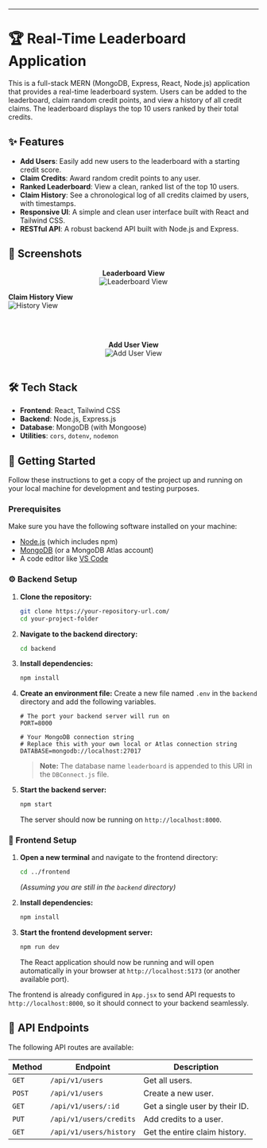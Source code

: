 
---

# 🏆 Real-Time Leaderboard Application

This is a full-stack MERN (MongoDB, Express, React, Node.js) application that provides a real-time leaderboard system. Users can be added to the leaderboard, claim random credit points, and view a history of all credit claims. The leaderboard displays the top 10 users ranked by their total credits.

## ✨ Features

-   **Add Users**: Easily add new users to the leaderboard with a starting credit score.
-   **Claim Credits**: Award random credit points to any user.
-   **Ranked Leaderboard**: View a clean, ranked list of the top 10 users.
-   **Claim History**: See a chronological log of all credits claimed by users, with timestamps.
-   **Responsive UI**: A simple and clean user interface built with React and Tailwind CSS.
-   **RESTful API**: A robust backend API built with Node.js and Express.

## 📸 Screenshots


<p align="center">
  <strong>Leaderboard View</strong><br>
  <img src="./media/leaderboard.png" alt="Leaderboard View"/>
</p>

<p align="center>
  <br><br>
  
</p>

<p align="center">
  <strong>Claim History View</strong><br>
<img src="./media/his.png" alt="History View"/>
</p>

<p align="center">
  <br><br>
  <!-- Example: <img src="./screenshots/history.png" alt="History View" width="700"/> -->
</p>

<p align="center">
  <strong>Add User View</strong><br>
  <img src="./media/image.png" alt="Add User View"/>
  <br><br>
  <!-- Example: <img src="./screenshots/add-user.png" alt="Add User View" width="700"/> -->
</p>


## 🛠️ Tech Stack

-   **Frontend**: React, Tailwind CSS
-   **Backend**: Node.js, Express.js
-   **Database**: MongoDB (with Mongoose)
-   **Utilities**: `cors`, `dotenv`, `nodemon`

## 🚀 Getting Started

Follow these instructions to get a copy of the project up and running on your local machine for development and testing purposes.

### Prerequisites

Make sure you have the following software installed on your machine:
-   [Node.js](https://nodejs.org/en/) (which includes npm)
-   [MongoDB](https://www.mongodb.com/try/download/community) (or a MongoDB Atlas account)
-   A code editor like [VS Code](https://code.visualstudio.com/)

### ⚙️ Backend Setup

1.  **Clone the repository:**
    ```bash
    git clone https://your-repository-url.com/
    cd your-project-folder
    ```

2.  **Navigate to the backend directory:**
    ```bash
    cd backend
    ```

3.  **Install dependencies:**
    ```bash
    npm install
    ```

4.  **Create an environment file:**
    Create a new file named `.env` in the `backend` directory and add the following variables.

    ```env
    # The port your backend server will run on
    PORT=8000

    # Your MongoDB connection string
    # Replace this with your own local or Atlas connection string
    DATABASE=mongodb://localhost:27017
    ```
    > **Note:** The database name `leaderboard` is appended to this URI in the `DBConnect.js` file.

5.  **Start the backend server:**
    ```bash
    npm start
    ```
    The server should now be running on `http://localhost:8000`.

### 🎨 Frontend Setup

1.  **Open a new terminal** and navigate to the frontend directory:
    ```bash
    cd ../frontend 
    ```
    *(Assuming you are still in the `backend` directory)*

2.  **Install dependencies:**
    ```bash
    npm install
    ```

3.  **Start the frontend development server:**
    ```bash
    npm run dev
    ```
    The React application should now be running and will open automatically in your browser at `http://localhost:5173` (or another available port).

The frontend is already configured in `App.jsx` to send API requests to `http://localhost:8000`, so it should connect to your backend seamlessly.

## 📝 API Endpoints

The following API routes are available:

| Method | Endpoint              | Description                    |
|--------|-----------------------|--------------------------------|
| `GET`    | `/api/v1/users`         | Get all users.                 |
| `POST`   | `/api/v1/users`         | Create a new user.             |
| `GET`    | `/api/v1/users/:id`     | Get a single user by their ID. |
| `PUT`    | `/api/v1/users/credits` | Add credits to a user.         |
| `GET`    | `/api/v1/users/history` | Get the entire claim history.  |